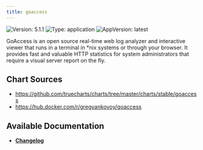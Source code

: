 ```yaml
---
title: goaccess
---
```


![Version: 5.1.1](https://img.shields.io/badge/Version-5.1.1-informational?style=flat-square) ![Type: application](https://img.shields.io/badge/Type-application-informational?style=flat-square) ![AppVersion: latest](https://img.shields.io/badge/AppVersion-latest-informational?style=flat-square)

GoAccess is an open source real-time web log analyzer and interactive viewer that runs in a terminal in *nix systems or through your browser. It provides fast and valuable HTTP statistics for system administrators that require a visual server report on the fly.

## Chart Sources

- https://github.com/truecharts/charts/tree/master/charts/stable/goaccess
- https://hub.docker.com/r/gregyankovoy/goaccess

## Available Documentation

- [**Changelog**](./CHANGELOG.md)
